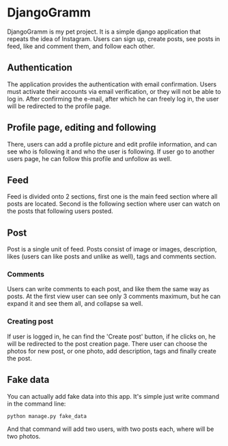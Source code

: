 # DjangoGramm

DjangoGramm is my pet project. It is a simple django application that repeats the idea of Instagram. 
Users can sign up, create posts, see posts in feed, like and comment them, and follow each other.

## Authentication

The application provides the authentication with email confirmation. Users must activate their 
accounts via email verification, or they will not be able to log in. After confirming the e-mail, 
after which he can freely log in, the user will be redirected to the profile page. 

## Profile page, editing and following

There, users can add a profile picture and edit profile information, and can see who is following 
it and who the user is following. If user go to another users page, he can follow this profile and 
unfollow as well.

## Feed

Feed is divided onto 2 sections, first one is the main feed section where all posts are located.
Second is the following section where user can watch on the posts that following users posted.

## Post

Post is a single unit of feed. Posts consist of image or images, description, likes (users 
can like posts and unlike as well), tags and comments section.

### Comments

Users can write comments to each post, and like them the same way as posts. At the first view 
user can see only 3 comments maximum, but he can expand it and see them all, and collapse sa well.

### Creating post

If user is logged in, he can find the 'Create post' button, if he clicks on, he will be redirected
to the post creation page. There user can choose the photos for new post, or one photo, add description,
tags and finally create the post.

## Fake data

You can actually add fake data into this app. It's simple just write command in the command line:

```commandline
python manage.py fake_data
```

And that command will add two users, with two posts each, where will be two photos.
